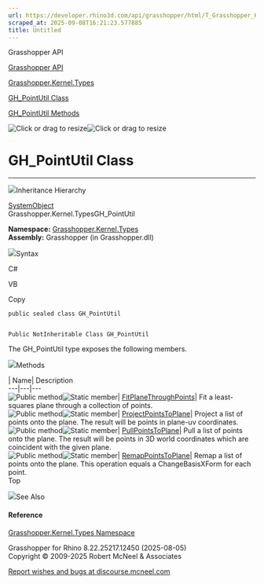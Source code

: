 ```yaml
---
url: https://developer.rhino3d.com/api/grasshopper/html/T_Grasshopper_Kernel_Types_GH_PointUtil.htm
scraped_at: 2025-09-08T16:21:23.577885
title: Untitled
---
```


Grasshopper API

[Grasshopper API](../html/723c01da-9986-4db2-8f53-6f3a7494df75.htm
"Grasshopper API")

[Grasshopper.Kernel.Types](../html/N_Grasshopper_Kernel_Types.htm
"Grasshopper.Kernel.Types")

[GH_PointUtil Class](../html/T_Grasshopper_Kernel_Types_GH_PointUtil.htm
"GH_PointUtil Class")

[GH_PointUtil
Methods](../html/Methods_T_Grasshopper_Kernel_Types_GH_PointUtil.htm
"GH_PointUtil Methods")

![Click or drag to resize](../icons/TocOpen.gif)![Click or drag to
resize](../icons/TocClose.gif)

# GH_PointUtil Class  
  
---  
  
![](../icons/SectionExpanded.png)Inheritance Hierarchy

[SystemObject](https://docs.microsoft.com/dotnet/api/system.object)  
Grasshopper.Kernel.TypesGH_PointUtil  

**Namespace:** [Grasshopper.Kernel.Types](N_Grasshopper_Kernel_Types.htm)  
**Assembly:** Grasshopper (in Grasshopper.dll)

![](../icons/SectionExpanded.png)Syntax

C#

VB

Copy

    
    
    public sealed class GH_PointUtil
    
    
    Public NotInheritable Class GH_PointUtil

The GH_PointUtil type exposes the following members.

![](../icons/SectionExpanded.png)Methods

| Name| Description  
---|---|---  
![Public method](../icons/pubmethod.gif)![Static member](../icons/static.gif)|
[FitPlaneThroughPoints](M_Grasshopper_Kernel_Types_GH_PointUtil_FitPlaneThroughPoints.htm)|
Fit a least-squares plane through a collection of points.  
![Public method](../icons/pubmethod.gif)![Static member](../icons/static.gif)|
[ProjectPointsToPlane](M_Grasshopper_Kernel_Types_GH_PointUtil_ProjectPointsToPlane.htm)|
Project a list of points onto the plane. The result will be points in plane-uv
coordinates.  
![Public method](../icons/pubmethod.gif)![Static member](../icons/static.gif)|
[PullPointsToPlane](M_Grasshopper_Kernel_Types_GH_PointUtil_PullPointsToPlane.htm)|
Pull a list of points onto the plane. The result will be points in 3D world
coordinates which are coincident with the given plane.  
![Public method](../icons/pubmethod.gif)![Static member](../icons/static.gif)|
[RemapPointsToPlane](M_Grasshopper_Kernel_Types_GH_PointUtil_RemapPointsToPlane.htm)|
Remap a list of points onto the plane. This operation equals a
ChangeBasisXForm for each point.  
Top

![](../icons/SectionExpanded.png)See Also

#### Reference

[Grasshopper.Kernel.Types Namespace](N_Grasshopper_Kernel_Types.htm)

Grasshopper for Rhino 8.22.25217.12450 (2025-08-05)  
Copyright © 2009-2025 Robert McNeel & Associates

[Report wishes and bugs at
discourse.mcneel.com](https://discourse.mcneel.com/c/grasshopper)

